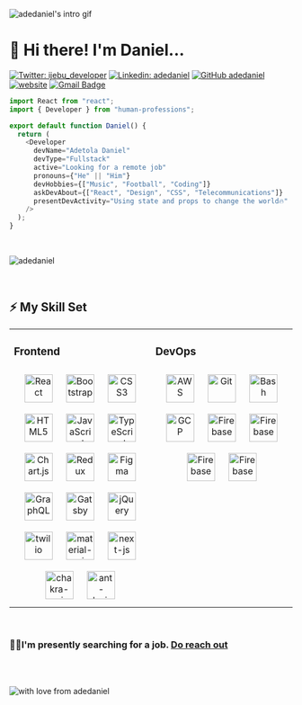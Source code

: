 ![adedaniel's intro gif](https://user-images.githubusercontent.com/44926128/127720389-5ffef7f9-3c80-4f89-b413-c6ddd83c624f.gif)

# 👋 Hi there! I'm Daniel...

[![Twitter: ijebu_developer](https://img.shields.io/twitter/follow/ijebu_developer?style=social)](https://twitter.com/ijebu_developer)
[![Linkedin: adedaniel](https://img.shields.io/badge/-adedaniel-blue?style=flat-square&logo=Linkedin&logoColor=white&link=https://www.linkedin.com/in/daniel-adetola-700baa199/)](https://www.linkedin.com/in/daniel-adetola-700baa199/)
[![GitHub adedaniel](https://img.shields.io/github/followers/adedaniel?label=follow&style=social)](https://github.com/adedaniel)
[![website](https://img.shields.io/badge/Website-46a2f1.svg?&style=flat-square&logo=Google-Chrome&logoColor=white&link=https://adedaniel.com)](https://adedaniel.com)
[![Gmail Badge](https://img.shields.io/badge/-mail@adetoladaniel693@gmail.com-d14836?style=flat-square&logo=Gmail&logoColor=white&link=mailto:adetoladaniel693@gmail.com)](mailto:adetoladaniel693@gmail.com)

```javascript
import React from "react";
import { Developer } from "human-professions";

export default function Daniel() {
  return (
    <Developer
      devName="Adetola Daniel"
      devType="Fullstack"
      active="Looking for a remote job"
      pronouns={"He" || "Him"}
      devHobbies={["Music", "Football", "Coding"]}
      askDevAbout={["React", "Design", "CSS", "Telecommunications"]}
      presentDevActivity="Using state and props to change the world🔥"
    />
  );
}
```
<br/>

<p><img align="center" src="https://github-readme-streak-stats.herokuapp.com/?user=adedaniel&" alt="adedaniel" /></p>

<br/>

## ⚡ My Skill Set

<table><tr><td valign="top" width="33%">

### Frontend

<div align="center">  
<img style="margin: 10px" src="https://profilinator.rishav.dev/skills-assets/react-original-wordmark.svg" alt="React" height="50" />  
<img style="margin: 10px" src="https://profilinator.rishav.dev/skills-assets/bootstrap-plain.svg" alt="Bootstrap" height="50" />  
<img style="margin: 10px" src="https://profilinator.rishav.dev/skills-assets/css3-original-wordmark.svg" alt="CSS3" height="50" />  
<img style="margin: 10px" src="https://profilinator.rishav.dev/skills-assets/html5-original-wordmark.svg" alt="HTML5" height="50" />  
<img style="margin: 10px" src="https://profilinator.rishav.dev/skills-assets/javascript-original.svg" alt="JavaScript" height="50" />  
<img style="margin: 10px" src="https://profilinator.rishav.dev/skills-assets/typescript-original.svg" alt="TypeScript" height="50" />  
<img style="margin: 10px" src="https://profilinator.rishav.dev/skills-assets/logo-title.svg" alt="Chart.js" height="50" />  
<img style="margin: 10px" src="https://profilinator.rishav.dev/skills-assets/redux-original.svg" alt="Redux" height="50" />  
<img style="margin: 10px" src="https://profilinator.rishav.dev/skills-assets/figma-icon.svg" alt="Figma" height="50" />  
<img style="margin: 10px" src="https://profilinator.rishav.dev/skills-assets/graphql.png" alt="GraphQL" height="50" />  
<img style="margin: 10px" src="https://profilinator.rishav.dev/skills-assets/gatsby.png" alt="Gatsby" height="50" />  
<img style="margin: 10px" src="https://profilinator.rishav.dev/skills-assets/jquery.png" alt="jQuery" height="50" />

<img style="margin: 10px" src="https://res.cloudinary.com/adedaniel/image/upload/v1604335339/portfolio%20cdn/twilio_dfgcyk.png" alt="twilio" height="50" />  
<img style="margin: 10px" src="https://res.cloudinary.com/adedaniel/image/upload/v1604335308/portfolio%20cdn/material-ui_o2qf7m.png" alt="material-ui" height="50" />  
<img style="margin: 10px" src="https://res.cloudinary.com/adedaniel/image/upload/v1604335339/portfolio%20cdn/next-js_n0gnob.png" alt="next-js" height="50" />  
<img style="margin: 10px" src="https://res.cloudinary.com/adedaniel/image/upload/v1604335307/portfolio%20cdn/chakra-ui_pvmowf.png" alt="chakra-ui" height="50" />  
<img style="margin: 10px" src="https://res.cloudinary.com/adedaniel/image/upload/v1604335308/portfolio%20cdn/ant-design_mhwznw.png" alt="ant-design" height="50" />  
 
</div>

</td><td valign="top" width="33%">

### DevOps

<div align="center">  
<img style="margin: 10px" src="https://profilinator.rishav.dev/skills-assets/amazonwebservices-original-wordmark.svg" alt="AWS" height="50" />  
<img style="margin: 10px" src="https://profilinator.rishav.dev/skills-assets/git-scm-icon.svg" alt="Git" height="50" />  
<img style="margin: 10px" src="https://profilinator.rishav.dev/skills-assets/gnu_bash-icon.svg" alt="Bash" height="50" />  
<img style="margin: 10px" src="https://profilinator.rishav.dev/skills-assets/google_cloud-icon.svg" alt="GCP" height="50" />  
<img style="margin: 10px" src="https://profilinator.rishav.dev/skills-assets/firebase.png" alt="Firebase" height="50" />  
<img style="margin: 10px" src="https://res.cloudinary.com/adedaniel/image/upload/v1604335324/portfolio%20cdn/netlify_rugdjr.png" alt="Firebase" height="50" />  
<img style="margin: 10px" src="https://res.cloudinary.com/adedaniel/image/upload/v1604335323/portfolio%20cdn/vercel_uxvej6.png" alt="Firebase" height="50" />  
<img style="margin: 10px" src="https://res.cloudinary.com/adedaniel/image/upload/v1604335323/portfolio%20cdn/heroku_hwcpu5.png" alt="Firebase" height="50" />  
</div>

</td></tr></table>

<br/>

### 👨‍💻I'm presently searching for a job. [Do reach out](mailto:adetoladaniel693@gmail.com)

<br/>
<br/>

![with love from adedaniel](https://res.cloudinary.com/adedaniel/image/upload/v1604325392/portfolio%20cdn/8509284a168366a270baa9fd68a1db6a_tivqyz.png)

<!--
**adedaniel/adedaniel** is a ✨ _special_ ✨ repository because its `README.md` (this file) appears on your GitHub profile.
Here are some ideas to get you started:

- 🔭 I’m currently working on ...
- 🌱 I’m currently learning ...
- 👯 I’m looking to collaborate on ...
- 🤔 I’m looking for help with ...
- 💬 Ask me about ...
- 📫 How to reach me: ...
- 😄 Pronouns: ...
- ⚡ Fun fact: ...
-->
